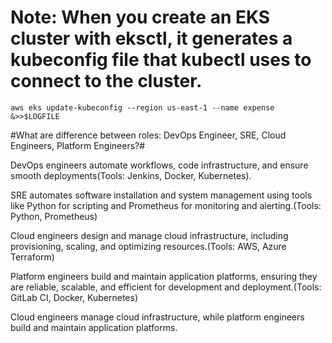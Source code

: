 # Note: When you create an EKS cluster with eksctl, it generates a kubeconfig file that kubectl uses to connect to the cluster.
```
aws eks update-kubeconfig --region us-east-1 --name expense &>>$LOGFILE
```



#What are difference between roles: DevOps Engineer, SRE, Cloud Engineers, Platform Engineers?#

DevOps engineers automate workflows, code infrastructure, and ensure smooth deployments(Tools: Jenkins, Docker, Kubernetes).

SRE automates software installation and system management using tools like Python for scripting and Prometheus for monitoring and alerting.(Tools: Python, Prometheus)

Cloud engineers design and manage cloud infrastructure, including provisioning, scaling, and optimizing resources.(Tools: AWS, Azure Terraform)

Platform engineers build and maintain application platforms, ensuring they are reliable, scalable, and efficient for development and deployment.(Tools: GitLab CI, Docker, Kubernetes)

Cloud engineers manage cloud infrastructure, while platform engineers build and maintain application platforms.